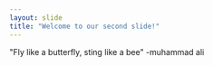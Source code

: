 ```yaml
---
layout: slide
title: "Welcome to our second slide!"
---
```

"Fly like a butterfly, sting like a bee" -muhammad ali 
